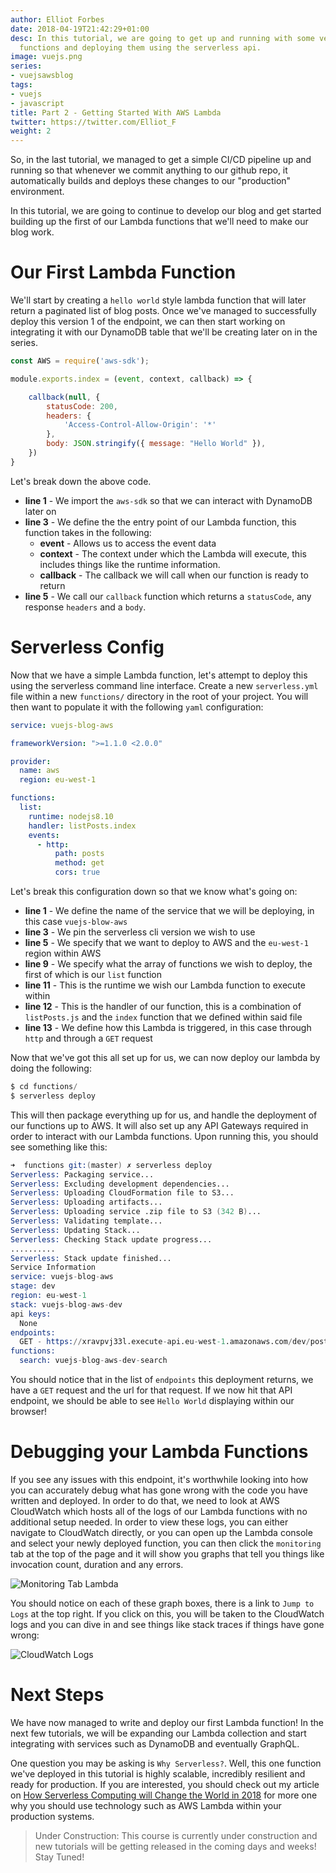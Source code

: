 ```yaml
---
author: Elliot Forbes
date: 2018-04-19T21:42:29+01:00
desc: In this tutorial, we are going to get up and running with some very simple Lambda
  functions and deploying them using the serverless api.
image: vuejs.png
series:
- vuejsawsblog
tags:
- vuejs
- javascript
title: Part 2 - Getting Started With AWS Lambda
twitter: https://twitter.com/Elliot_F
weight: 2
---
```


So, in the last tutorial, we managed to get a simple CI/CD pipeline up and running so that whenever we commit anything to our github repo, it automatically builds and deploys these changes to our "production" environment. 

In this tutorial, we are going to continue to develop our blog and get started building up the first of our Lambda functions that we'll need to make our blog work. 

# Our First Lambda Function

We'll start by creating a `hello world` style lambda function that will later return a paginated list of blog posts. Once we've managed to successfully deploy this version 1 of the endpoint, we can then start working on integrating it with our DynamoDB table that we'll be creating later on in the series.

```js
const AWS = require('aws-sdk');

module.exports.index = (event, context, callback) => {

    callback(null, {
        statusCode: 200,
        headers: {
            'Access-Control-Allow-Origin': '*'
        },
        body: JSON.stringify({ message: "Hello World" }),
    })
}
```

Let's break down the above code.

* **line 1** - We import the `aws-sdk` so that we can interact with DynamoDB later on
* **line 3** - We define the the entry point of our Lambda function, this function takes in the following:
  * **event** - Allows us to access the event data 
  * **context** - The context under which the Lambda will execute, this includes things like the runtime information.
  * **callback** - The callback we will call when our function is ready to return
* **line 5** - We call our `callback` function which returns a `statusCode`, any response `headers` and a `body`.

# Serverless Config

Now that we have a simple Lambda function, let's attempt to deploy this using the serverless command line interface. Create a new `serverless.yml` file within a new `functions/` directory in the root of your project. You will then want to populate it with the following `yaml` configuration:

```yaml
service: vuejs-blog-aws

frameworkVersion: ">=1.1.0 <2.0.0"

provider:
  name: aws
  region: eu-west-1

functions:
  list:
    runtime: nodejs8.10
    handler: listPosts.index
    events:
      - http:
          path: posts
          method: get
          cors: true
```

Let's break this configuration down so that we know what's going on:

* **line 1** - We define the name of the service that we will be deploying, in this case `vuejs-blow-aws`
* **line 3** - We pin the serverless cli version we wish to use
* **line 5** - We specify that we want to deploy to AWS and the `eu-west-1` region within AWS
* **line 9** - We specify what the array of functions we wish to deploy, the first of which is our `list` function
* **line 11** - This is the runtime we wish our Lambda function to execute within
* **line 12** - This is the handler of our function, this is a combination of `listPosts.js` and the `index` function that we defined within said file
* **line 13** - We define how this Lambda is triggered, in this case through `http` and through a `GET` request 

Now that we've got this all set up for us, we can now deploy our lambda by doing the following:

```s
$ cd functions/
$ serverless deploy
```

This will then package everything up for us, and handle the deployment of our functions up to AWS. It will also set up any API Gateways required in order to interact with our Lambda functions. Upon running this, you should see something like this:

```s
➜  functions git:(master) ✗ serverless deploy
Serverless: Packaging service...
Serverless: Excluding development dependencies...
Serverless: Uploading CloudFormation file to S3...
Serverless: Uploading artifacts...
Serverless: Uploading service .zip file to S3 (342 B)...
Serverless: Validating template...
Serverless: Updating Stack...
Serverless: Checking Stack update progress...
..........
Serverless: Stack update finished...
Service Information
service: vuejs-blog-aws
stage: dev
region: eu-west-1
stack: vuejs-blog-aws-dev
api keys:
  None
endpoints:
  GET - https://xravpvj33l.execute-api.eu-west-1.amazonaws.com/dev/posts
functions:
  search: vuejs-blog-aws-dev-search
```

You should notice that in the list of `endpoints` this deployment returns, we have a `GET` request and the url for that request. If we now hit that API endpoint, we should be able to see `Hello World` displaying within our browser!

# Debugging your Lambda Functions

If you see any issues with this endpoint, it's worthwhile looking into how you can accurately debug what has gone wrong with the code you have written and deployed. In order to do that, we need to look at AWS CloudWatch which hosts all of the logs of our Lambda functions with no additional setup needed. In order to view these logs, you can either navigate to CloudWatch directly, or you can open up the Lambda console and select your newly deployed function, you can then click the `monitoring` tab at the top of the page and it will show you graphs that tell you things like invocation count, duration and any errors.

![Monitoring Tab Lambda](https://s3-eu-west-1.amazonaws.com/images.tutorialedge.net/images/vuejs-blog-aws/screenshot-02.png)

You should notice on each of these graph boxes, there is a link to `Jump to Logs` at the top right. If you click on this, you will be taken to the CloudWatch logs and you can dive in and see things like stack traces if things have gone wrong:

![CloudWatch Logs](https://s3-eu-west-1.amazonaws.com/images.tutorialedge.net/images/vuejs-blog-aws/screenshot-03.png)

# Next Steps

We have now managed to write and deploy our first Lambda function! In the next few tutorials, we will be expanding our Lambda collection and start integrating with services such as DynamoDB and eventually GraphQL.

One question you may be asking is `Why Serverless?`. Well, this one function we've deployed in this tutorial is highly scalable, incredibly resilient and ready for production. If you are interested, you should check out my article on [How Serverless Computing will Change the World in 2018](https://hackernoon.com/how-serverless-computing-will-change-the-world-in-2018-7818fc06b447) for more one why you should use technology such as AWS Lambda within your production systems.

> Under Construction: This course is currently under construction and new tutorials will be getting released in the coming days and weeks! Stay Tuned!
